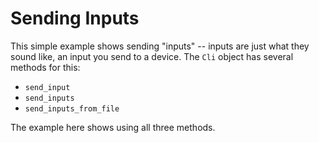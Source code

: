 Sending Inputs
==============

This simple example shows sending "inputs" -- inputs are just what they sound like, an input you
send to a device. The `Cli` object has several methods for this:

* `send_input`
* `send_inputs`
* `send_inputs_from_file`

The example here shows using all three methods.

